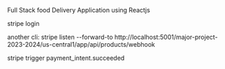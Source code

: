Full Stack food Delivery Application using Reactjs

stripe login

another cli:
stripe listen --forward-to 
http://localhost:5001/major-project-2023-2024/us-central1/app/api/products/webhook

stripe trigger payment_intent.succeeded 